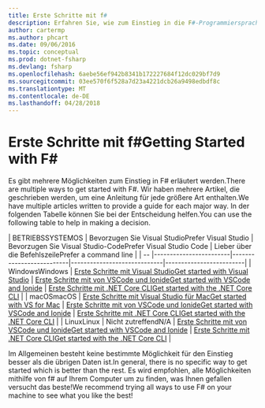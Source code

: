 ```yaml
---
title: Erste Schritte mit f#
description: Erfahren Sie, wie zum Einstieg in die F#-Programmiersprache in .NET.
author: cartermp
ms.author: phcart
ms.date: 09/06/2016
ms.topic: conceptual
ms.prod: dotnet-fsharp
ms.devlang: fsharp
ms.openlocfilehash: 6aebe56ef942b8341b172227684f12dc029bf7d9
ms.sourcegitcommit: 03ee570f6f528a7d23a4221dcb26a9498edbdf8c
ms.translationtype: MT
ms.contentlocale: de-DE
ms.lasthandoff: 04/28/2018
---
```

# <a name="getting-started-with-f"></a><span data-ttu-id="0a88e-103">Erste Schritte mit f#</span><span class="sxs-lookup"><span data-stu-id="0a88e-103">Getting Started with F#</span></span> #

<span data-ttu-id="0a88e-104">Es gibt mehrere Möglichkeiten zum Einstieg in F# erläutert werden.</span><span class="sxs-lookup"><span data-stu-id="0a88e-104">There are multiple ways to get started with F#.</span></span>  <span data-ttu-id="0a88e-105">Wir haben mehrere Artikel, die geschrieben werden, um eine Anleitung für jede größere Art enthalten.</span><span class="sxs-lookup"><span data-stu-id="0a88e-105">We have multiple articles written to provide a guide for each major way.</span></span>  <span data-ttu-id="0a88e-106">In der folgenden Tabelle können Sie bei der Entscheidung helfen.</span><span class="sxs-lookup"><span data-stu-id="0a88e-106">You can use the following table to help in making a decision.</span></span>

| <span data-ttu-id="0a88e-107">BETRIEBSSYSTEM</span><span class="sxs-lookup"><span data-stu-id="0a88e-107">OS</span></span> | <span data-ttu-id="0a88e-108">Bevorzugen Sie Visual Studio</span><span class="sxs-lookup"><span data-stu-id="0a88e-108">Prefer Visual Studio</span></span> | <span data-ttu-id="0a88e-109">Bevorzugen Sie Visual Studio-Code</span><span class="sxs-lookup"><span data-stu-id="0a88e-109">Prefer Visual Studio Code</span></span> | <span data-ttu-id="0a88e-110">Lieber über die Befehlszeile</span><span class="sxs-lookup"><span data-stu-id="0a88e-110">Prefer a command line</span></span> |
| -- |------------------------|--------------------------|-----------------------------|-------------------------|
| <span data-ttu-id="0a88e-111">Windows</span><span class="sxs-lookup"><span data-stu-id="0a88e-111">Windows</span></span> | [<span data-ttu-id="0a88e-112">Erste Schritte mit Visual Studio</span><span class="sxs-lookup"><span data-stu-id="0a88e-112">Get started with Visual Studio</span></span>](get-started-visual-studio.md) | [<span data-ttu-id="0a88e-113">Erste Schritte mit von VSCode und Ionide</span><span class="sxs-lookup"><span data-stu-id="0a88e-113">Get started with VSCode and Ionide</span></span>](get-started-vscode.md) | [<span data-ttu-id="0a88e-114">Erste Schritte mit .NET Core CLI</span><span class="sxs-lookup"><span data-stu-id="0a88e-114">Get started with the .NET Core CLI</span></span>](get-started-command-line.md) |
| <span data-ttu-id="0a88e-115">macOS</span><span class="sxs-lookup"><span data-stu-id="0a88e-115">macOS</span></span> | [<span data-ttu-id="0a88e-116">Erste Schritte mit Visual Studio für Mac</span><span class="sxs-lookup"><span data-stu-id="0a88e-116">Get started with VS for Mac</span></span>](get-started-with-visual-studio-for-mac.md) | [<span data-ttu-id="0a88e-117">Erste Schritte mit von VSCode und Ionide</span><span class="sxs-lookup"><span data-stu-id="0a88e-117">Get started with VSCode and Ionide</span></span>](get-started-vscode.md) | [<span data-ttu-id="0a88e-118">Erste Schritte mit .NET Core CLI</span><span class="sxs-lookup"><span data-stu-id="0a88e-118">Get started with the .NET Core CLI</span></span>](get-started-command-line.md) |
| <span data-ttu-id="0a88e-119">Linux</span><span class="sxs-lookup"><span data-stu-id="0a88e-119">Linux</span></span> | <span data-ttu-id="0a88e-120">Nicht zutreffend</span><span class="sxs-lookup"><span data-stu-id="0a88e-120">N/A</span></span> | [<span data-ttu-id="0a88e-121">Erste Schritte mit von VSCode und Ionide</span><span class="sxs-lookup"><span data-stu-id="0a88e-121">Get started with VSCode and Ionide</span></span>](get-started-vscode.md) | [<span data-ttu-id="0a88e-122">Erste Schritte mit .NET Core CLI</span><span class="sxs-lookup"><span data-stu-id="0a88e-122">Get started with the .NET Core CLI</span></span>](get-started-command-line.md) |

<span data-ttu-id="0a88e-123">Im Allgemeinen besteht keine bestimmte Möglichkeit für den Einstieg besser als die übrigen Daten ist.</span><span class="sxs-lookup"><span data-stu-id="0a88e-123">In general, there is no specific way to get started which is better than the rest.</span></span>  <span data-ttu-id="0a88e-124">Es wird empfohlen, alle Möglichkeiten mithilfe von f# auf Ihrem Computer um zu finden, was Ihnen gefallen versucht das beste!</span><span class="sxs-lookup"><span data-stu-id="0a88e-124">We recommend trying all ways to use F# on your machine to see what you like the best!</span></span>
